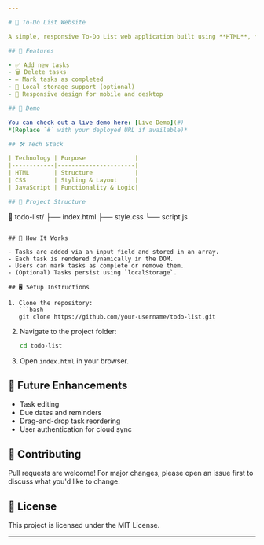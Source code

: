 ```yaml
---

# 📝 To-Do List Website

A simple, responsive To-Do List web application built using **HTML**, **CSS**, and **JavaScript**. This project helps users manage daily tasks efficiently with features like task addition, deletion, and completion toggling.

## 🚀 Features

- ✅ Add new tasks
- 🗑️ Delete tasks
- ✏️ Mark tasks as completed
- 💾 Local storage support (optional)
- 📱 Responsive design for mobile and desktop

## 📸 Demo

You can check out a live demo here: [Live Demo](#)  
*(Replace `#` with your deployed URL if available)*

## 🛠️ Tech Stack

| Technology | Purpose              |
|------------|----------------------|
| HTML       | Structure            |
| CSS        | Styling & Layout     |
| JavaScript | Functionality & Logic|

## 📂 Project Structure

```
📁 todo-list/
├── index.html
├── style.css
└── script.js
```

## 🧠 How It Works

- Tasks are added via an input field and stored in an array.
- Each task is rendered dynamically in the DOM.
- Users can mark tasks as complete or remove them.
- (Optional) Tasks persist using `localStorage`.

## 🖥️ Setup Instructions

1. Clone the repository:
   ```bash
   git clone https://github.com/your-username/todo-list.git
   ```
2. Navigate to the project folder:
   ```bash
   cd todo-list
   ```
3. Open `index.html` in your browser.

## 📌 Future Enhancements

- Task editing
- Due dates and reminders
- Drag-and-drop task reordering
- User authentication for cloud sync

## 🙌 Contributing

Pull requests are welcome! For major changes, please open an issue first to discuss what you'd like to change.

## 📄 License

This project is licensed under the MIT License.

---
```


